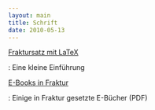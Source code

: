 ```yaml
---
layout: main
title: Schrift
date: 2010-05-13
---
```


[Fraktursatz mit LaTeX](fraktur-latex.html)

  : Eine kleine Einführung

[E-Books in Fraktur](ebooks.html)

  : Einige in Fraktur gesetzte E-Bücher (PDF)
